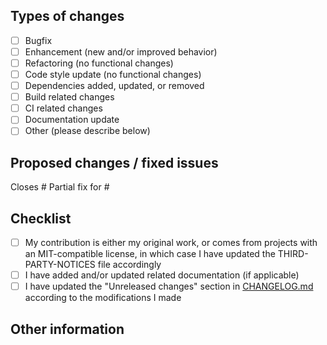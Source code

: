 ## Types of changes

<!--
What types of changes does the PR introduce?
Put an 'x' in the boxes that apply.
Please do not remove, reorder, or add items.
-->

- [ ] Bugfix
- [ ] Enhancement (new and/or improved behavior)
- [ ] Refactoring (no functional changes)
- [ ] Code style update (no functional changes)
- [ ] Dependencies added, updated, or removed
- [ ] Build related changes
- [ ] CI related changes
- [ ] Documentation update
- [ ] Other (please describe below)

## Proposed changes / fixed issues

<!--
Bugfix and enhancement PRs MUST refer to existing issues.
Example:

Closes #nnnn #nnnn
Partial fix for #nnnn (followed by a brief explanation, or "see below")

For other PR types, delete the two lines below and add a clear and concise description of your changes.
-->

Closes #
Partial fix for #

## Checklist

<!--
Put an `x` in the boxes that apply. You can also fill these out after creating the PR.
If you're unsure about any of the following items, don't hesitate to ask. We're here to help!
-->

- [ ] My contribution is either my original work, or comes from projects with an MIT-compatible license, in which case I have updated the THIRD-PARTY-NOTICES file accordingly
- [ ] I have added and/or updated related documentation (if applicable)
- [ ] I have updated the "Unreleased changes" section in [CHANGELOG.md](https://github.com/Tenacom/Cecil.XmlDocNames/blob/master/CHANGELOG.md) according to the modifications I made

## Other information

<!--
If this is a relatively large or complex change, kick off the discussion by explaining why you chose the solution you did,
what alternatives you considered, etc.
-->
